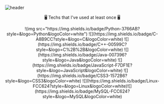 ![header](https://capsule-render.vercel.app/api?type=cylinder&color=C8EDF5&height=200&animation=fadeIn&section=header&text=Dku_Jam💻&fontSize=70)

<p align="center"> 🖥 Techs that I've used at least once 🖥 </p>

<p align="center">!(img src="https://img.shields.io/badge/Python-3766AB?style=&logo=Python&logoColor=white") ![](https://img.shields.io/badge/C-A8B9CC?style=&logo=C&logoColor=white) ![](https://img.shields.io/badge/C++-00599C?style=&logo=C%2B%2B&logoColor=white) ![](https://img.shields.io/badge/Java-007396?style=&logo=Java&logoColor=white) 
![](https://img.shields.io/badge/JavaScript-F7DF1E?style=&logo=JavaScript&logoColor=white) ![](https://img.shields.io/badge/CSS3-1572B6?style=&logo=CSS3&logoColor=white) ![](https://img.shields.io/badge/Linux-FCC624?style=&logo=Linux&logoColor=white)![](https://img.shields.io/badge/MySQL-FCC624?style=&logo=MySQL&logoColor=white)
</p>
<!--
**dku19jam/dku19jam** is a ✨ _special_ ✨ repository because its `README.md` (this file) appears on your GitHub profile.

Here are some ideas to get you started:

- 🔭 I’m currently working on ...
- 🌱 I’m currently learning ...
- 👯 I’m looking to collaborate on ...
- 🤔 I’m looking for help with ...
- 💬 Ask me about ...
- 📫 How to reach me: ...
- 😄 Pronouns: ...
- ⚡ Fun fact: ...
-->
